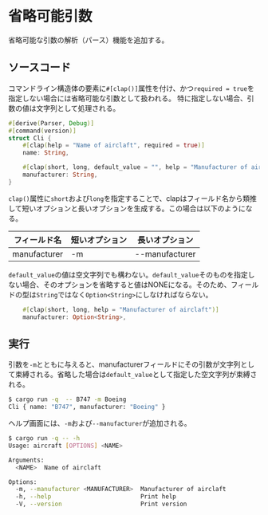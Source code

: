 # 省略可能引数

省略可能な引数の解析（パース）機能を追加する。

## ソースコード

コマンドライン構造体の要素に`#[clap()]`属性を付け、かつ`required = true`を指定しない場合には省略可能な引数として扱われる。
特に指定しない場合、引数の値は文字列として処理される。

```rust:main.rs
#[derive(Parser, Debug)]
#[command(version)]
struct Cli {
    #[clap(help = "Name of airclaft", required = true)]
    name: String,

    #[clap(short, long, default_value = "", help = "Manufacturer of airclaft")]
    manufacturer: String,
}
```
`clap()`属性に`short`および`long`を指定することで、clapはフィールド名から類推して短いオプションと長いオプションを生成する。この場合は以下のようになる。

| フィールド名   | 短いオプション | 長いオプション |
|-----          |---------   |------      |
| manufacturer | -m          | --manufacturer |

`default_value`の値は空文字列でも構わない。`default_value`そのものを指定しない場合、そのオプションを省略すると値はNONEになる。そのため、フィールドの型は`String`ではなく`Option<String>`にしなければならない。

```rust
    #[clap(short, long, help = "Manufacturer of airclaft")]
    manufacturer: Option<String>,
```

## 実行

引数を`-m`とともに与えると、manufacturerフィールドにその引数が文字列として束縛される。省略した場合は`default_value`として指定した空文字列が束縛される。

```sh
$ cargo run -q  -- B747 -m Boeing
Cli { name: "B747", manufacturer: "Boeing" }
```

ヘルプ画面には、`-m`および`--manufacturer`が追加される。

```sh
$ cargo run -q -- -h
Usage: aircraft [OPTIONS] <NAME>

Arguments:
  <NAME>  Name of airclaft

Options:
  -m, --manufacturer <MANUFACTURER>  Manufacturer of airclaft
  -h, --help                         Print help
  -V, --version                      Print version
```